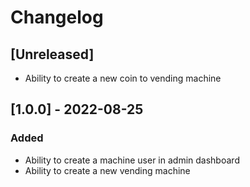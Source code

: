 # Changelog

## [Unreleased]
- Ability to create a new coin to vending machine

## [1.0.0] - 2022-08-25
### Added
- Ability to create a machine user in admin dashboard
- Ability to create a new vending machine

